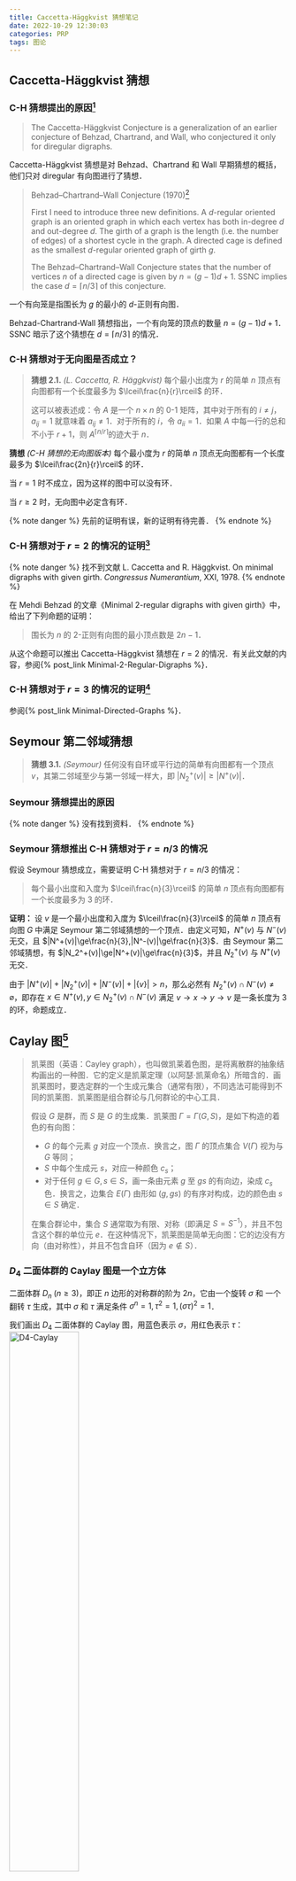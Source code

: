 ```yaml
---
title: Caccetta-Häggkvist 猜想笔记
date: 2022-10-29 12:30:03
categories: PRP
tags: 图论
---
```


## Caccetta-Häggkvist 猜想

### C-H 猜想提出的原因[^1]

> The Caccetta-Häggkvist Conjecture is a generalization of an earlier conjecture of Behzad, Chartrand, and Wall, who conjectured it only for diregular digraphs.

Caccetta-Häggkvist 猜想是对 Behzad、Chartrand 和 Wall 早期猜想的概括，他们只对 diregular 有向图进行了猜想．

> Behzad–Chartrand–Wall Conjecture (1970)[^2]
>
> First I need to introduce three new definitions. A $d$-regular oriented graph is an oriented graph in which each vertex has both in-degree $d$ and out-degree $d$. The girth of a graph is the length (i.e. the number of edges) of a shortest cycle in the graph. A directed cage is defined as the smallest $d$-regular oriented graph of girth $g$.
>
> The Behzad–Chartrand–Wall Conjecture states that the number of vertices $n$ of a directed cage is given by $n=(g-1)d+1$. SSNC implies the case $d=\lceil n/3\rceil$ of this conjecture.

一个有向笼是指围长为 $g$ 的最小的 $d$-正则有向图．

Behzad-Chartrand-Wall 猜想指出，一个有向笼的顶点的数量 $n=(g-1)d+1$．SSNC 暗示了这个猜想在 $d=\lceil n/3\rceil$ 的情况．

### C-H 猜想对于无向图是否成立？

> **猜想 2.1.** *(L. Caccetta, R. Häggkvist)* 每个最小出度为 $r$ 的简单 $n$ 顶点有向图都有一个长度最多为 $\lceil\frac{n}{r}\rceil$ 的环．
>
> 这可以被表述成：令 $A$ 是一个 $n\times n$ 的 $0$-$1$ 矩阵，其中对于所有的 $i\ne j$，$a_{ij}=1$ 就意味着 $a_{ij}\ne1$．对于所有的 $i$，令 $a_{ii}=1$．如果 $A$ 中每一行的总和不小于 $r+1$，则 $A^{\lceil n/r\rceil}$的迹大于 $n$．

**猜想** *(C-H 猜想的无向图版本)* 每个最小度为 $r$ 的简单 $n$ 顶点无向图都有一个长度最多为 $\lceil\frac{2n}{r}\rceil$ 的环．

当 $r=1$ 时不成立，因为这样的图中可以没有环．

当 $r\geqslant2$ 时，无向图中必定含有环．

{% note danger %}
先前的证明有误，新的证明有待完善．
{% endnote %}

### C-H 猜想对于 $r=2$ 的情况的证明[^3]

{% note danger %}
找不到文献 L. Caccetta and R. Häggkvist. On minimal digraphs with given girth. *Congressus Numerantium*, XXI, 1978.
{% endnote %}

在 Mehdi Behzad 的文章《Minimal 2-regular digraphs with given girth》中，给出了下列命题的证明：

> 围长为 $n$ 的 2-正则有向图的最小顶点数是 $2n-1$．

从这个命题可以推出 Caccetta-Häggkvist 猜想在 $r=2$ 的情况．有关此文献的内容，参阅{% post_link Minimal-2-Regular-Digraphs %}．

### C-H 猜想对于 $r=3$ 的情况的证明[^4]

参阅{% post_link Minimal-Directed-Graphs %}．

## Seymour 第二邻域猜想

> **猜想 3.1.** *(Seymour)* 任何没有自环或平行边的简单有向图都有一个顶点 $v$，其第二邻域至少与第一邻域一样大，即 $|N_2^+(v)|\ge|N^+(v)|$．

### Seymour 猜想提出的原因

{% note danger %}
没有找到资料．
{% endnote %}

### Seymour 猜想推出 C-H 猜想对于 $r=n/3$ 的情况

假设 Seymour 猜想成立，需要证明 C-H 猜想对于 $r=n/3$ 的情况：

> 每个最小出度和入度为 $\lceil\frac{n}{3}\rceil$ 的简单 $n$ 顶点有向图都有一个长度最多为 3 的环．

**证明：** 设 $v$ 是一个最小出度和入度为 $\lceil\frac{n}{3}\rceil$ 的简单 $n$ 顶点有向图 $G$ 中满足 Seymour 第二邻域猜想的一个顶点．由定义可知，$N^+(v)$ 与 $N^-(v)$ 无交，且 $|N^+(v)|\ge\frac{n}{3},|N^-(v)|\ge\frac{n}{3}$．由 Seymour 第二邻域猜想，有 $|N_2^+(v)|\ge|N^+(v)|\ge\frac{n}{3}$，并且 $N_2^+(v)$ 与 $N^+(v)$ 无交．

由于 $|N^+(v)|+|N_2^+(v)|+|N^-(v)|+|\{v\}|>n$，那么必然有 $N_2^+(v)\cap N^-(v)\ne\varnothing$，即存在 $x\in N^+(v),y\in N_2^+(v)\cap N^-(v)$ 满足 $v\to x\to y\to v$ 是一条长度为 3 的环，命题成立．

## Caylay 图[^5]

> 凯莱图（英语：Cayley graph），也叫做凯莱着色图，是将离散群的抽象结构画出的一种图．它的定义是凯莱定理（以阿瑟·凯莱命名）所暗含的．画凯莱图时，要选定群的一个生成元集合（通常有限），不同选法可能得到不同的凯莱图．凯莱图是组合群论与几何群论的中心工具．
>
> 假设 $G$ 是群，而 $S$ 是 $G$ 的生成集．凯莱图 $\Gamma=\Gamma(G,S)$，是如下构造的着色的有向图：
> - $G$ 的每个元素 $g$ 对应一个顶点．换言之，图 $\Gamma$ 的顶点集合 $V(\Gamma)$ 视为与 $G$ 等同；
> - $S$ 中每个生成元 $s$，对应一种颜色 $c_s$；
> - 对于任何 $g\in G,s\in S$，画一条由元素 $g$ 至 $gs$ 的有向边，染成 $c_s$ 色．换言之，边集合 $E(\Gamma)$ 由形如 $(g,gs)$ 的有序对构成，边的颜色由 $s\in S$ 确定．
>
> 在集合群论中，集合 $S$ 通常取为有限、对称（即满足 $S=S^{-1}$），并且不包含这个群的单位元 $e$．在这种情况下，凯莱图是简单无向图：它的边没有方向（由对称性），并且不包含自环（因为 $e\notin S$）．

### $D_4$ 二面体群的 Caylay 图是一个立方体

二面体群 $D_n\;(n\geqslant3)$，即正 $n$ 边形的对称群的阶为 $2n$，它由一个旋转 $\sigma$ 和 一个翻转 $\tau$ 生成，其中 $\sigma$ 和 $\tau$ 满足条件 $\sigma^n=1,\tau^2=1,(\sigma\tau)^2=1$．

我们画出 $D_4$ 二面体群的 Caylay 图，用蓝色表示 $\sigma$，用红色表示 $\tau$：
<img src=/img/D4-Caylay.pdf alt="D4-Caylay" width=50%>

## Menger 定理

### 连通度，边连通度[^6]

> **连通度**是指为了让图分解成孤立的子图所要删除的顶点数的最小值．
>
> 连通图 $G$ 的**割点**是指一个由顶点组成的集合，在 $G$ 删除了这些点之后，会变得不连通．点连通度 $\kappa(G)$ 是割点集阶数的最小值．如果图 $G$ 不是完全图，且 $\kappa(G)=k$，则图 $G$ 是 $k$-点连通的．更确切地来说，如果图 $G$（不论是否完全）可以在删除了 $k+1$ 个点之后变得不连通，却不能在删除 $k-1$ 个点之后变得不连通，则图 $G$ 是 $k$-点连通的，特别地，阶数为 $n$ 的完全图是 $n-1$-点连通的．
>
> 一对端点 $u,v$ 的**割点**是是指一个由顶点组成的集合，在 $G$ 删除了这些点之后，$u,v$ 会变得不连通．局部连通度 $\kappa(u,v)$ 是 $u,v$ 的最小割点集的阶数．在无向图上，局部连通度是对称的，也就是说，$\kappa(u,v)=\kappa(v,u)$，另外，除了完全图之外，$\kappa(G)$为所有不相邻的点对 $u,v$ 的局部连通度中的最小值．
>
> 类似的概念可以用来定义**边连通度**．如果在 $G$ 上删除一条边可以导致不连通性，则这条边被称作桥．更一般地，割边是指一个由边组成的集合，在 $G$ 删除了这些边之后，会变得不连通．边连通度在 $\lambda(G)$ 是最小的割边集的大小，局部边连通度 $\lambda(u,v)$ 是 $u,v$ 的最小割边集的阶数．同样，局部边连通度是对称的．如果图 $G$ 的边连通度大于等于 $k$，则它被称作 $k$-边连通的．

### Menger 定理[^7]

> 在图论中，门格尔定理（英：Menger's Theorem）指在有限图中，最小割集的大小等于任意在所有顶点对之间可以找到的不相交路径的最大数量．这一定理的证明由卡尔·门格尔于1927年发表．这被认为是图论中最重要且经典的定理之一．该定理刻画了连通性的性质，增加了边的权重可推广成最大流量小割定理，而最大流量小割定理是线性规划的强对偶性定理的直接推论．
>
> #### 边连通度
>
> 门格尔定理的边连通度版本叙述为：
>
>> 设 $G$ 是个有限简单图，$x$ 和 $y$ 是其中两个不相邻的顶点．则 $x$ 和 $y$ 之间的最小边割集元素个数等于从 $x$ 到 $y$ 两两边独立的路径的最多个数．其中一个 $x$ 和 $y$ 之间的边割集是一些边的集合，使得 $G$ 扣除这些边会使 $x$ 和 $y$ 不连通．延伸至所有点对：$G$ 是 $k$-边连通当且仅当 $G$ 中任两点之间都可以找到 $k$ 条两两边独立的路径．
>
> #### 点连通度
>
> 门格尔定理的点连通度版本叙述为：
>
>> 设 $G$ 是个有限简单图，$x$ 和 $y$ 是其中两个不同的顶点．则 $x$ 和 $y$ 之间的最小点割集元素个数等于从 $x$ 到 $y$ 两两端点外点独立的路径的最多个数．其中一个 $x$ 和 $y$ 之间的点割集是搜集一些点，使得 $G$ 扣除这些点会使 $x$ 和 $y$ 不连通．延伸至所有点对：$G$ 是 $k$-连通当且仅当 $G$ 中任两点之间都可以找到 $k$ 条两两端点外点独立的路径．
>
> #### 有限有向图
>
> 上述两版本对于 $G$ 是有向有向图的情况仍然成立，唯独路径将修改成有向路径．
>
> #### 定义
> - **$x,y$-点割集**：给定一个图 $G$ 和 $x,y\in V(G)$，一个点集 $S\subseteq V(G)$，如果 $G-S$ 中无 $x$ 到 $y$ 的路径，则称 $S$ 是 $x,y$-点割集．
> - **$x,y$-边割集**：给定一个图 $G$ 和 $x,y\in V(G)$，一个边集 $S\subseteq E(G)$，如果 $G-S$ 中无 $x$ 到 $y$ 的路径，则称 $S$ 是 $x,y$-边割集．
> - **$X,Y$-路径**：给定一个图 $G$ 和两个点集 $X,Y\subseteq V(G)$，$X,Y$-路径是指一条起点在 $X$ 中，终点在 $Y$ 中，中间点均不在 $X\cup Y$ 中的路径．
> - **内部不相交路径**是指除端点外其他点互不相交的路径．

### Menger 定理的证明

**门格尔定理**：如果 $x,y$ 是图 $G$ 的两个顶点，且 $xy\notin E(G)$，那么最小 $x,y$-点割集的大小等于内部不相交的 $x,y$-路径的条数．

**证明：** 记最小 $x,y$-点割集的大小为 $\kappa(x,y)$，内部不相交的 $x,y$-路径的条数为 $\lambda(x,y)$．

因为 $x,y$-点割集必须包含任意一条 $x,y$-路径上的一点，而共有 $\lambda(x,y)$ 条内部不相交的 $x,y$-路径，所以 $\lambda(x,y)\geq\kappa(x,y)$．下面我们证明二者相等．

我们对图的阶数进行归纳．当 $n(G)=2$，因为 $xy\notin E(G)$，所以 $\kappa(x,y)=\lambda(x,y)=0$，成立．

令 $k=\kappa(x,y)$，我们下面证明可以找到 $k$ 条内部不相交的 $x,y$-路径．

**情况 1**：当 $G$ 有一个最小 $x,y$-点割集 $S$，$S$ 既不是 $N(x)$ 也不是 $N(y)$，其中 $N(x),N(y)$ 分别是 $x$ 和 $y$ 的邻点．

令 $V_1$ 为所有 $x,S$-路径上的点，$V_2$ 为所有 $S,y$-路径上的点．根据 $S$ 的最小性，任意 $v\in S$，都有一条 $x,y$-路径 $xPy$ 经过 $v$，且 $P\cap S=v$，因此 $v\in V_1\cup V_2$．反过来，任意 $v\in V_1\cup V_2$，必有 $v\in S$，否则 $x,y$ 在 $G-S$ 中通过 $v$ 连通．因此，$S=V_1\cup V_2$．

构造一个新的图 $H$，使得 $H_1$ 是 $G$ 的 $V_1$-导出子图再加上一个新的点 $y'$，使得 $y'$ 与 $S$ 中所有点相连．因为 $G$ 中每一条 $x,y$-路径都从 $x$ 开始经过 $S$，所以 $H$ 中的 $x,y'$-点割集也是 $G$ 中的 $x,y$-点割集．又因为 $S$ 是 $H$ 的 $x,y'$-点割集，所以 $\kappa_H(x,y)=k$．又因为$|N(y)-S|>0$，所以 $H$ 比 $G$ 的阶数小，根据归纳假设，$H$ 中有 $k$ 条内部不相交的 $x,y'$-路径，即 $G$ 中有 $k$ 条内部不相交的 $x,S$ -路径．同理，$G$ 中有 $k$ 条内部不相交的 $S,y$-路径，把它们合起来得到 $k$ 条内部互不相交的 $x,y$-路径．

**情况 2**：$G$ 的最小 $x,y$-点割集不是 $N(x)$ 就是 $N(y)$．

如果存在一点 $v\in G\backslash\{x\cup y\cup N(x)\cup N(y)\}$，那么 $v$ 不在 $G$ 的任意一个最小 $x,y$-点割集中，因此 $\kappa_{G-v}(x,y)=k$．根据归纳假设，可以在 $G-v$ 中找到 $k$ 条内部不相交的 $x,y$-路径，它们也是 $G$ 中 $k$ 条内部不相交的 $x,y$-路径．

如果存在一点 $u\in N(x)\cap N(y)$，那么 $\kappa_{G-u}(x,y)=k-1$．根据归纳假设，可以在 $G-u$ 中找到 $k-1$ 条内部不相交的 $x,y$-路径，再加上 $xuy$，得到 $G$ 中 $k$ 条内部不相交的 $x,y$-路径．

否则，$N(x)$ 和 $N(y)$ 是 $V(G)-\{x,y\}$ 的一个分划．令 $G'$ 是由 $N(x)$ 和 $N(y)$ 以及它们之间的边 $[N(x),N(y)]$ 构成的二部图．$x,y$-点割集实际上对应了一个 $G'$ 中的点覆盖，根据 [Kőnig定理](https://en.wikipedia.org/wiki/Kőnig%27s_theorem_(graph_theory))，$G'$ 的最小点覆盖等于最大匹配．因此 $G'$ 包含一个大小为 $k$ 的匹配，即找到了 $G$ 中 $k$ 条内部不相交的 $x,y$-路径．证毕．

---

[^1]: [Caccetta-Häggkvist Conjecture | Open Problem Garden](http://openproblemgarden.org/op/caccetta_haggkvist_conjecture)
[^2]: <https://www.math.ru.nl/OpenGraphProblems/TimV/relatedproblems.html>
[^3]: [Mehdi BEHZAD. Minimal 2-regular digraphs with given girth. Journal of the Mathematical Society of Japan, 25(1) 1-6 January, 1973.](https://doi.org/10.2969/jmsj/02510001)
[^4]: [Y. O. Hamidoune. A note on minimal directed graphs with given girth. Journal of Combinatorial Theory, Series B, 43(3):343–348, 1987.](https://doi.org/10.1016/0095-8956(87)90009-8)
[^5]: [凯莱图 - 维基百科，自由的百科全书](https://zh.wikipedia.org/wiki/%E5%87%B1%E8%90%8A%E5%9C%96)
[^6]: [连通图 - 维基百科，自由的百科全书](https://zh.wikipedia.org/wiki/%E8%BF%9E%E9%80%9A%E5%9B%BE)
[^7]: [门格尔定理 - 维基百科，自由的百科全书](https://zh.wikipedia.org/wiki/%E9%97%A8%E6%A0%BC%E5%B0%94%E5%AE%9A%E7%90%86)